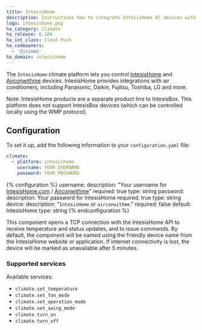 ```yaml
---
title: IntesisHome
description: Instructions how to integrate IntesisHome AC devices with Home Assistant
logo: intesishome.png
ha_category: Climate
ha_release: 0.104
ha_iot_class: Cloud Push
ha_codeowners:
  - '@jnimmo'
ha_domain: intesishome
---
```


The `IntesisHome` climate platform lets you control [IntesisHome](https://www.intesishome.com) and [Airconwithme](https://www.airconwithme.com) devices. IntesisHome provides integrations with air conditioners, including Panasonic, Daikin, Fujitsu, Toshiba, LG and more.

Note: IntesisHome products are a separate product line to IntesisBox. This platform does not support IntesisBox devices (which can be controlled locally using the WMP protocol).

## Configuration

To set it up, add the following information to your `configuration.yaml` file:

```yaml
climate:
  - platform: intesishome
    username: YOUR_USERNAME
    password: YOUR_PASSWORD
```

{% configuration %}
username:
  description: "Your username for [IntesisHome.com](https://user.intesishome.com) / [Airconwithme](https://user.airconwithme.com)"
  required: true
  type: string
password:
  description: Your password for IntesisHome
  required: true
  type: string
device:
  description: "`IntesisHome` or `airconwithme`."
  required: false
  default: IntesisHome
  type: string
{% endconfiguration %}

This component opens a TCP connection with the IntesisHome API to receive temperature and status updates, and to issue commands.
By default, the component will be named using the friendly device name from the IntesisHome website or application.
If internet connectivity is lost, the device will be marked as unavailable after 5 minutes.

### Supported services

Available services:

- `climate.set_temperature`
- `climate.set_fan_mode`
- `climate.set_operation_mode`
- `climate.set_swing_mode`
- `climate.turn_on`
- `climate.turn_off`
